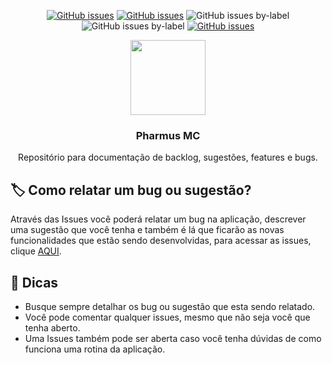 <p align="center">
 <a href="https://github.com/tiagointerativa/only-issues/issues"><img alt="GitHub issues" src="https://img.shields.io/github/issues/tiagointerativa/only-issues?color=blue&style=for-the-badge"></a>
  <a href="https://github.com/tiagointerativa/only-issues/issues"><img alt="GitHub issues" src="https://img.shields.io/github/issues/tiagointerativa/only-issues/bug?color=red&label=BUGS&style=for-the-badge"></a>
 <img alt="GitHub issues by-label" src="https://img.shields.io/github/issues/tiagointerativa/only-issues/sugestao?color=%23006B75&label=SUGEST%C3%95ES&style=for-the-badge">
 <img alt="GitHub issues by-label" src="https://img.shields.io/github/issues/tiagointerativa/only-issues/feature?color=yellow&label=FEATURES&style=for-the-badge">
  <a href="https://github.com/tiagointerativa/only-issues/issues"><img alt="GitHub issues" src="https://img.shields.io/website?down_color=red&down_message=FORA%20DO%20AR&label=estado&style=for-the-badge&up_color=green&up_message=no%20ar&url=https%3A%2F%2Fmc.pharmus.com.br"></a>
 
 
</p>
<p align="center">
 
<img src="https://mc.pharmus.com.br/assets/logomarca1.png" width="120">
<h3 align="center">Pharmus MC</h3>

<p align="center">Repositório para documentação de backlog, sugestões, features e bugs.</p>
</p>

## 🏷 Como relatar um bug ou sugestão?

Através das Issues você poderá relatar um bug na aplicação, descrever uma sugestão que você tenha e também é lá que ficarão as novas funcionalidades que estão sendo desenvolvidas, para acessar as issues, clique <a href="https://github.com/tiagointerativa/only-issues/issues">AQUI</a>.

## 🌟 Dicas

 - Busque sempre detalhar os bug ou sugestão que esta sendo relatado.
 - Você pode comentar qualquer issues, mesmo que não seja você que tenha aberto.
 - Uma Issues também pode ser aberta caso você tenha dúvidas de como funciona uma rotina da aplicação.



